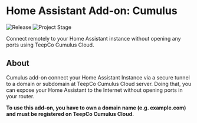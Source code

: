 # Home Assistant Add-on: Cumulus

![Release][version-shield]
![Project Stage][project-stage-shield]

Connect remotely to your Home Assistant instance without opening any ports using TeepCo Cumulus Cloud.

## About

Cumulus add-on connect your Home Assistant Instance via a secure tunnel to a domain or subdomain
at TeepCo Cumulus Cloud server. Doing that, you can expose your Home Assistant to the Internet without opening ports in your router.

**To use this add-on, you have to own a domain name (e.g. example.com) and must be registered on TeepCo Cumulus Cloud.**

[version-shield]: https://img.shields.io/badge/version-v0.1.1-blue.svg
[project-stage-shield]: https://img.shields.io/badge/project%20stage-testing-orange.svg
